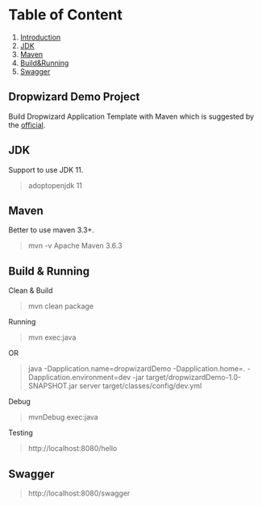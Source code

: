 # Table of Content
1. [Introduction](#introduction)
2. [JDK](#jdk)
3. [Maven](#maven)
4. [Build&Running](#building)
5. [Swagger](#swagger)


## Dropwizard Demo Project <a name="introduction"></a>
Build Dropwizard Application Template with Maven which is suggested by the [official](https://www.dropwizard.io/en/latest/getting-started.html#setting-up-using-maven).

## JDK <a name="jdk"></a>
Support to use JDK 11.
> adoptopenjdk 11

## Maven <a name="maven"></a>
Better to use maven 3.3+. 
> mvn -v
> Apache Maven 3.6.3

## Build & Running <a name="building"></a>
Clean & Build
> mvn clean package

Running
> mvn exec:java

OR

> java -Dapplication.name=dropwizardDemo -Dapplication.home=. -Dapplication.environment=dev  -jar target/dropwizardDemo-1.0-SNAPSHOT.jar server target/classes/config/dev.yml 

Debug
> mvnDebug exec:java

Testing
> http://localhost:8080/hello

## Swagger  <a name="swagger"></a>
> http://localhost:8080/swagger
